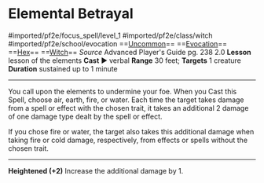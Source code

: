 # Elemental Betrayal
#imported/pf2e/focus_spell/level_1 #imported/pf2e/class/witch #imported/pf2e/school/evocation 
==[Uncommon](uncommon.md)== ==[Evocation](evocation.md)== ==[Hex](../../../Traits/Hex.md)== ==[Witch](../../../Traits/Witch.md)==
*Source* Advanced Player's Guide pg. 238 2.0
**Lesson** lesson of the elements
**Cast** ► verbal
**Range** 30 feet; **Targets** 1 creature
**Duration** sustained up to 1 minute

---
You call upon the elements to undermine your foe. When you Cast this Spell, choose air, earth, fire, or water. Each time the target takes damage from a spell or effect with the chosen trait, it takes an additional 2 damage of one damage type dealt by the spell or effect.

If you chose fire or water, the target also takes this additional damage when taking fire or cold damage, respectively, from effects or spells without the chosen trait.

<hr>

**Heightened (+2)** Increase the additional damage by 1.